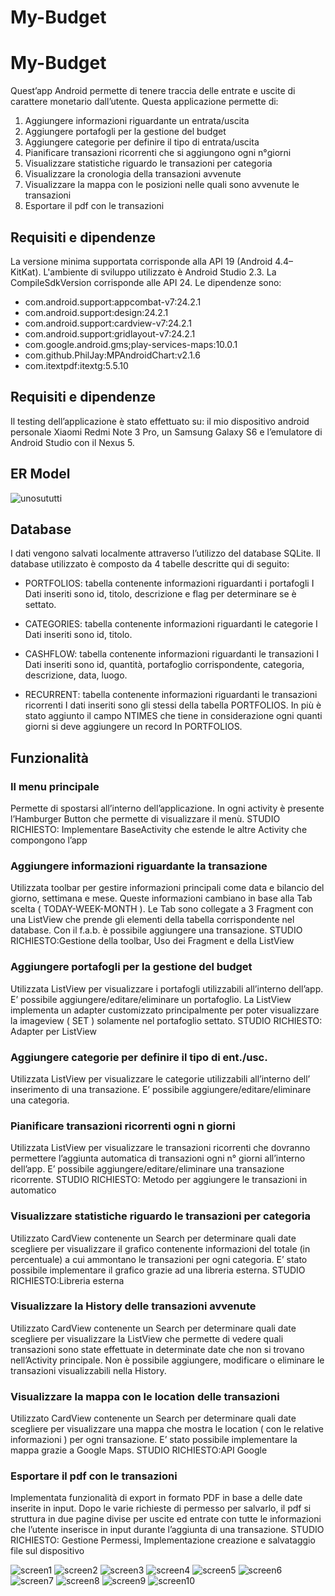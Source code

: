 # My-Budget
# My-Budget

Quest’app Android permette di tenere traccia delle entrate e uscite di carattere monetario dall’utente. Questa applicazione permette di:
1. Aggiungere informazioni riguardante un entrata/uscita
2. Aggiungere portafogli per la gestione del budget
3. Aggiungere categorie per definire il tipo di entrata/uscita
4. Pianificare transazioni ricorrenti che si aggiungono ogni n°giorni
5. Visualizzare statistiche riguardo le transazioni per categoria
6. Visualizzare la cronologia della transazioni avvenute
7. Visualizzare la mappa con le posizioni nelle quali sono avvenute le transazioni
8. Esportare il pdf con le transazioni
 
## Requisiti e dipendenze
La versione minima supportata corrisponde alla API 19 (Android 4.4– KitKat).
L'ambiente di sviluppo utilizzato è Android Studio 2.3.
La CompileSdkVersion corrisponde alle API 24.
Le dipendenze sono:
- com.android.support:appcombat-v7:24.2.1
- com.android.support:design:24.2.1
- com.android.support:cardview-v7:24.2.1
- com.android.support:gridlayout-v7:24.2.1
- com.google.android.gms;play-services-maps:10.0.1
- com.github.PhilJay:MPAndroidChart:v2.1.6
- com.itextpdf:itextg:5.5.10

## Requisiti e dipendenze
Il testing dell’applicazione è stato effettuato su: il mio dispositivo android personale Xiaomi Redmi Note 3 Pro, un Samsung Galaxy S6 e l’emulatore di Android Studio con il Nexus 5.

## ER Model
![unosututti](https://user-images.githubusercontent.com/18367371/108080555-4a4adb80-7070-11eb-957c-05d718ec7ed9.PNG)

## Database
I dati vengono salvati localmente attraverso l’utilizzo del database SQLite.
Il database utilizzato è composto da 4 tabelle descritte qui di seguito:

- PORTFOLIOS: tabella contenente informazioni riguardanti i portafogli
I Dati inseriti sono id, titolo, descrizione e flag per determinare se è settato.

- CATEGORIES: tabella contenente informazioni riguardanti le categorie
I Dati inseriti sono id, titolo.

- CASHFLOW: tabella contenente informazioni riguardanti le transazioni
I Dati inseriti sono id, quantità, portafoglio corrispondente, categoria,
descrizione, data, luogo.

- RECURRENT: tabella contenente informazioni riguardanti le transazioni ricorrenti
I dati inseriti sono gli stessi della tabella PORTFOLIOS. In più è stato aggiunto il campo
NTIMES che tiene in considerazione ogni quanti giorni si deve aggiungere un record In PORTFOLIOS.

## Funzionalità

### Il menu principale
Permette di spostarsi all’interno dell’applicazione. In ogni activity è presente l’Hamburger Button che permette di visualizzare il menù.
STUDIO RICHIESTO: Implementare BaseActivity che estende le altre Activity che compongono l’app

### Aggiungere informazioni riguardante la transazione
Utilizzata toolbar per gestire informazioni principali come data e bilancio del giorno, settimana e mese.
Queste informazioni cambiano in base alla Tab scelta ( TODAY-WEEK-MONTH ).
Le Tab sono collegate a 3 Fragment con una ListView che prende gli elementi della tabella corrispondente nel database.
Con il f.a.b. è possibile aggiungere una transazione.
STUDIO RICHIESTO:Gestione della toolbar, Uso dei Fragment e della ListView

### Aggiungere portafogli per la gestione del budget
Utilizzata ListView per visualizzare i portafogli utilizzabili all’interno dell’app.
E’ possibile aggiungere/editare/eliminare un portafoglio.
La ListView implementa un adapter customizzato principalmente per poter visualizzare la imageview ( SET ) solamente nel portafoglio settato.
STUDIO RICHIESTO: Adapter per ListView

### Aggiungere categorie per definire il tipo di ent./usc.
Utilizzata ListView per visualizzare le categorie utilizzabili all’interno dell’ inserimento di una transazione.
E’ possibile aggiungere/editare/eliminare una categoria. 

### Pianificare transazioni ricorrenti ogni n giorni
Utilizzata ListView per visualizzare le transazioni ricorrenti che dovranno permettere l’aggiunta automatica di transazioni ogni n° giorni all’interno dell’app.
E’ possibile aggiungere/editare/eliminare una transazione ricorrente. 
STUDIO RICHIESTO: Metodo per aggiungere le transazioni in automatico

### Visualizzare statistiche riguardo le transazioni per categoria
Utilizzato CardView contenente un Search per determinare quali date scegliere per visualizzare il grafico contenente informazioni del totale (in percentuale) a cui ammontano le transazioni per ogni categoria. E’ stato possibile implementare il grafico grazie ad una libreria esterna. 
STUDIO RICHIESTO:Libreria esterna 

### Visualizzare la History delle transazioni avvenute
Utilizzato CardView contenente un Search per determinare quali date scegliere per visualizzare la ListView che permette di vedere quali transazioni sono state effettuate in determinate date che non si trovano nell’Activity principale. 
Non è possibile aggiungere, modificare o eliminare le transazioni visualizzabili nella History.

### Visualizzare la mappa con le location delle transazioni
Utilizzato CardView contenente un Search per determinare quali date scegliere per visualizzare una mappa che mostra le location ( con le relative informazioni ) per ogni transazione. E’ stato possibile implementare la mappa grazie a Google Maps. 
STUDIO RICHIESTO:API Google

### Esportare il pdf con le transazioni 
Implementata funzionalità di export in formato PDF in base a delle date inserite in input.
Dopo le varie richieste di permesso per salvarlo, il pdf si struttura in due pagine divise per uscite ed entrate con tutte le informazioni che l’utente inserisce in input durante l’aggiunta di una transazione.
STUDIO RICHIESTO:
Gestione Permessi, Implementazione creazione e salvataggio file sul dispositivo
 

![screen1](https://user-images.githubusercontent.com/18367371/108081128-e70d7900-7070-11eb-8a38-9a5645ccf775.PNG)
![screen2](https://user-images.githubusercontent.com/18367371/108081132-e7a60f80-7070-11eb-902f-50cf734b2465.PNG)
![screen3](https://user-images.githubusercontent.com/18367371/108081136-e8d73c80-7070-11eb-83f8-a98a1210b9d7.PNG)
![screen4](https://user-images.githubusercontent.com/18367371/108081142-e96fd300-7070-11eb-9f22-7adece271526.PNG)
![screen5](https://user-images.githubusercontent.com/18367371/108081146-e96fd300-7070-11eb-8c09-78c81ff04614.PNG)
![screen6](https://user-images.githubusercontent.com/18367371/108081461-48cde300-7071-11eb-8fd9-78023c45e0e1.PNG)
![screen7](https://user-images.githubusercontent.com/18367371/108081467-49667980-7071-11eb-8a75-02b90fe116d6.PNG)
![screen8](https://user-images.githubusercontent.com/18367371/108081470-49ff1000-7071-11eb-9fec-8374dcf80889.PNG)
![screen9](https://user-images.githubusercontent.com/18367371/108081472-4a97a680-7071-11eb-9edb-d21316fa5047.PNG)
![screen10](https://user-images.githubusercontent.com/18367371/108081473-4b303d00-7071-11eb-88b6-edd5b29e89af.PNG)
